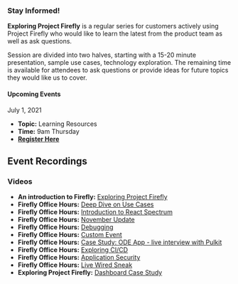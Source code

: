 
### Stay Informed!

**Exploring Project Firefly** is a regular series for customers actively using Project Firefly who would like to learn the latest from the product team as well as ask questions. 

Session are divided into two halves, starting with a 15-20 minute presentation, sample use cases, technology exploration. The remaining time is available for attendees to ask questions or provide ideas for future topics they would like us to cover.

#### Upcoming Events

July 1, 2021 
- **Topic:** Learning Resources
- **Time:** 9am Thursday
- [**Register Here**](https://www.eventbrite.com/e/exploring-project-firefly-learning-resources-tickets-161099251197)

## Event Recordings

### Videos

- **An introduction to Firefly:** [Exploring Project Firefly](https://youtu.be/kd2i50J9MZI)
- **Firefly Office Hours:** [Deep Dive on Use Cases](https://www.youtube.com/watch?v=P19nBf6DGAI)
- **Firefly Office Hours:** [Introduction to React Spectrum](https://www.youtube.com/watch?v=W5Cqb0QYLSs)
- **Firefly Office Hours:** [November Update](https://www.youtube.com/watch?v=WG9b-tFdkqs)
- **Firefly Office Hours:** [Debugging](https://www.youtube.com/watch?v=RgHNJWTCSqw&list=PLcVEYUqU7VRfDij-Jbjyw8S8EzW073F_o&index=13)
- **Firefly Office Hours:** [Custom Event](https://www.youtube.com/watch?v=RWOEZ9RaqRI&list=PLcVEYUqU7VRfDij-Jbjyw8S8EzW073F_o&index=15)
- **Firefly Office Hours:** [Case Study: ODE App - live interview with Pulkit](https://www.youtube.com/watch?v=PtRxpO_2AvE&t=5s)
- **Firefly Office Hours:** [Exploring CI/CD](https://www.youtube.com/watch?v=lbB2jl2rQZM)
- **Firefly Office Hours:** [Application Security](https://www.youtube.com/watch?v=5aMLqzXrH0U)
- **Firefly Office Hours:** [Live Wired Sneak](https://www.youtube.com/watch?v=8TayjL1bONc)
- **Exploring Project Firefly:** [Dashboard Case Study](https://www.youtube.com/watch?v=jvDONM3kJwY) 
